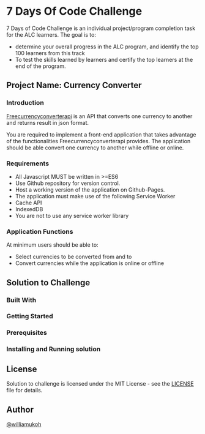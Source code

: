 # 7 Days Of Code Challenge


7 Days of Code Challenge is an individual project/program completion task for the ALC learners. The goal is to:
- determine your overall progress in the ALC program, and identify the top 100 learners from this track
- To test the skills learned by learners and certify the top learners at the end of the program.

## Project Name: Currency Converter

### Introduction 
[Freecurrencyconverterapi](https://free.currencyconverterapi.com/) is an API that converts one currency to another and returns result in json format.

You are required to implement a front-end application that takes advantage of the functionalities Freecurrencyconverterapi provides. The application should be able convert one currency to another while offline or online.

### Requirements

- All Javascript MUST be written in >=ES6
- Use Github repository for version control.
- Host a working version of the application on Github-Pages.
- The application must make use of the following Service Worker
- Cache API
- IndexedDB
- You are not to use any service worker library


### Application Functions
At minimum users should be able to:
- Select currencies to be converted from and to
- Convert currencies while the application is online or offline


## Solution to Challenge

### Built With

### Getting Started


### Prerequisites


### Installing and Running solution


## License

Solution to challenge is licensed under the MIT License - see the [LICENSE](LICENSE) file for details.


## Author
[@williamukoh](https://twitter.com/williamukoh)

